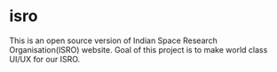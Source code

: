 # isro
This is an open source version of Indian Space Research Organisation(ISRO) website. Goal of this project is to make world class UI/UX for our ISRO.
